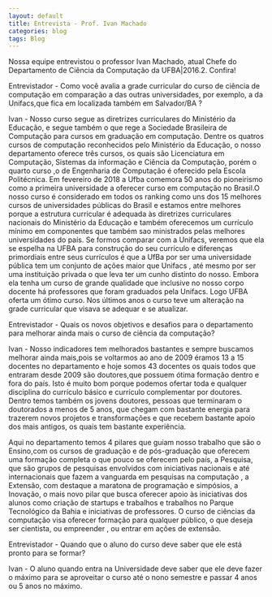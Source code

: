 ```yaml
---
layout: default
title: Entrevista - Prof. Ivan Machado
categories: blog
tags: Blog
---
```


Nossa equipe entrevistou o professor Ivan Machado, atual Chefe do Departamento de Ciência da Computação da UFBA|2016.2. Confira!

Entrevistador - Como você avalia a grade curricular do curso de ciência de computação em comparação a das outras universidades, por exemplo, a da Unifacs,que fica em localizada também em Salvador/BA ?

Ivan - Nosso curso segue as diretrizes curriculares do Ministério da Educação, e segue também o que rege a Sociedade Brasileira de Computação  para cursos em graduação em computação. Dentre os quatros cursos de computação reconhecidos pelo Ministério da Educação, o nosso departamento oferece três cursos, os quais são Licenciatura em Computação, Sistemas da informação e Ciência da Computação, porém o  quarto curso ,o de Engenharia de Computação é oferecido pela Escola Politécnica. Em fevereiro de 2018 a Ufba comemora 50 anos do pioneirismo como a primeira universidade a oferecer curso em computação no Brasil.O nosso curso é considerado em todos os ranking como uns dos 15 melhores cursos de universidades públicas  do Brasil e estamos entre melhores porque  a estrutura curricular é adequada às diretrizes curriculares nacionais do Ministério da Educação e também oferecemos um currículo mínimo em componentes que também sao ministrados pelas melhores universidades do país. Se formos comparar com  a Unifacs, veremos que ela se espelha na UFBA para construção do seu currículo e diferenças primordiais entre seus currículos é que a UfBa por ser uma universidade pública tem um conjunto de ações maior  que Unifacs , até  mesmo por ser uma instituição privada o que leva ter um cunho distinto do nosso. Embora ela tenha um curso de grande qualidade que inclusive no nosso corpo docente há professores que foram graduados pela Unifacs. Logo UFBA oferta um ótimo curso. Nos últimos anos o curso teve um alteração na grade curricular que visava se adequar e se atualizar.

Entrevistador - Quais os novos objetivos e desafios para o departamento para melhorar ainda mais o curso de ciência da  computação?

Ivan - Nosso indicadores tem melhorados bastantes e sempre buscamos melhorar ainda mais,pois se voltarmos ao ano de 2009 éramos 13 a 15 docentes no departamento e hoje somos 43 docentes os quais todos que entraram desde 2009 são doutores,que possuem ótima formação dentro e fora do país. Isto é muito bom porque podemos ofertar toda e qualquer disciplina do currículo básico e currículo complementar por doutores. Dentro temos também os jovens doutores, pessoas que terminaram o doutorados a menos de 5 anos, que chegam com bastante energia para trazerem novos projetos e transformações e que recebem bastante apoio dos mais antigos, os quais tem bastante experiência. 

Aqui no departamento temos 4 pilares que guiam nosso trabalho que são o Ensino,com os cursos de graduação e de pós-graduação que oferecem uma formação completa o que pouco se oferecem pelo país, a Pesquisa, que são grupos de pesquisas envolvidos com iniciativas nacionais e até internacionais que fazem a vanguarda em pesquisas na computação , a Extensão, com destaque a maratona de programação e simpósios, a Inovação, o mais novo pilar que busca oferecer apoio às iniciativas dos alunos como criação de startups e trabalhos e trabalhos no Parque Tecnológico da Bahia e iniciativas de professores.
 O curso de ciências da computação visa oferecer formação para qualquer público, o que deseja ser cientista, ou  empreender , ou  entrar em ações de extensão.

Entrevistador - Quando que o aluno do curso deve saber que ele está pronto para se formar?

Ivan - O aluno quando entra na Universidade deve saber que ele deve fazer o máximo para se aproveitar o curso até o nono semestre e passar 4 anos ou 5 anos no máximo.